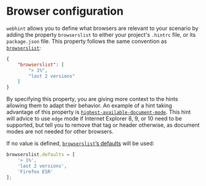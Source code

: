 # Browser configuration

`webhint` allows you to define what browsers are relevant to your
scenario by adding the property `browserslist` to either your project's `.hintrc`
file, or its `package.json` file. This property follows the same
convention as [`browserslist`][browserslist]:

```json
{
    "browserslist": [
        "> 1%",
        "last 2 versions"
    ]
}
```

By specifying this property, you are giving more context to the hints
allowing them to adapt their behavior. An example of a hint taking
advantage of this property is [`highest-available-document-mode`][doc
modes]. This hint will advice to use `edge` mode if Internet Explorer
8, 9, or 10 need to be supported, but tell you to remove that tag or
header otherwise, as document modes are not needed for other browsers.

If no value is defined, [`browserslist`’s defaults][browserslist
defaults] will be used:

```js
browserslist.defaults = [
    '> 1%',
    'last 2 versions',
    'Firefox ESR'
];
```

<!-- Link labels: -->

[browserslist]: https://github.com/ai/browserslist#readme
[browserslist defaults]: https://github.com/ai/browserslist#queries
[doc modes]: https://webhint.io/docs/user-guide/hints/hint-highest-available-document-mode/
